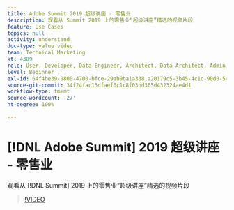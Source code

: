 ```yaml
---
title: Adobe Summit 2019 超级讲座 - 零售业
description: 观看从 Summit 2019 上的零售业“超级讲座”精选的视频片段
feature: Use Cases
topics: null
activity: understand
doc-type: value video
team: Technical Marketing
kt: 4389
role: User, Developer, Data Engineer, Architect, Data Architect, Admin, Leader
level: Beginner
exl-id: 64f4be39-9800-4700-bfce-29ab9ba1a338,a20179c5-3b45-4c1c-90d0-54f7fd6a3bd1
source-git-commit: 34f24fac13dfaef0c1c8f03bd365d432324ae4d1
workflow-type: tm+mt
source-wordcount: '27'
ht-degree: 100%

---
```


# [!DNL Adobe Summit] 2019 超级讲座 - 零售业

观看从 [!DNL Summit] 2019 上的零售业“超级讲座”精选的视频片段

>[!VIDEO](https://video.tv.adobe.com/v/30549/?quality=12)
